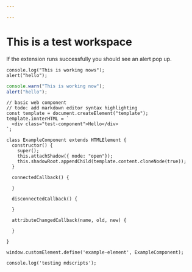 ```yaml
---

---
```



# This is a test workspace

If the extension runs successfully you should see an alert pop up.

```js-exec
console.log("This is working nows");
alert("hello");

```

```js
console.warn("This is working now");
alert("hello");
```

```js-exec
// basic web component
// todo: add markdown editor syntax highlighting
const template = document.createElement("template");
template.innterHTML = `
  <div class="test-component">Hello</div>
`;

class ExampleComponent extends HTMLElement {
  constructor() {
    super();
    this.attachShadow({ mode: "open"});
    this.shadowRoot.appendChild(template.content.cloneNode(true));
  }

  connectedCallback() {

  }

  disconnectedCallback() {

  }

  attributeChangedCallback(name, old, new) {

  }

}
```

```mdscript
window.customElement.define('example-element', ExampleComponent);

```

```mdscript
console.log('testing mdscripts');
```

<example-element />


